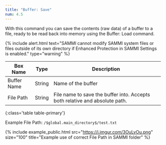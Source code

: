 ```yaml
---
title: "Buffer: Save"
num: 4.5
---
```


With this command you can save the contents (raw data) of a buffer to a file, ready to be read back into memory using the Buffer: Load command.

{% include alert.html text="SAMMI cannot modify SAMMI system files or files outside of its own directory if Enhanced Protection in SAMMI Settings is enabled." type="warning" %} 

| Box Name | Type | Description | 
|-------|--------|--------
|Buffer Name	|String	| Name of the buffer
|File Path| String| File name to save the buffer into. Accepts both relative and absolute path. |
{:class='table table-primary'}

Example File Path: `/$global.main_directory$/test.txt`

{% include example_public.html src="https://i.imgur.com/3OuLvOu.png" size="100" title="Example use of correct File Path in SAMMI folder" %}  
